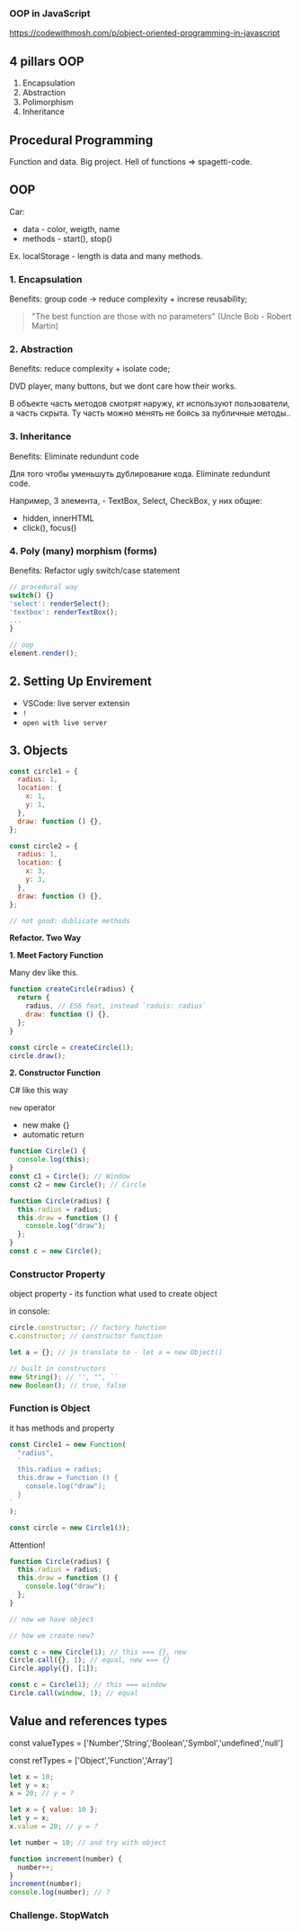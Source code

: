 ### OOP in JavaScript

https://codewithmosh.com/p/object-oriented-programming-in-javascript

## 4 pillars OOP

1. Encapsulation
2. Abstraction
3. Polimorphism
4. Inheritance

## Procedural Programming

Function and data. Big project. Hell of functions => spagetti-code.

## OOP

Car:

- data - color, weigth, name
- methods - start(), stop()

Ex. localStorage - length is data and many methods.

### 1. Encapsulation

Benefits: group code -> reduce complexity + increse reusability;

> "The best function are those with no parameters" (Uncle Bob - Robert Martin)

### 2. Abstraction

Benefits: reduce complexity + isolate code;

DVD player, many buttons, but we dont care how their works.

В объекте часть методов смотрят наружу, кт используют пользователи, а часть скрыта. Ту часть можно менять не боясь за публичные методы..

### 3. Inheritance

Benefits: Eliminate redundunt code

Для того чтобы уменьшуть дублирование кода. Eliminate redundunt code.

Например, 3 элемента, - TextBox, Select, CheckBox, у них общие:

- hidden, innerHTML
- click(), focus()

### 4. Poly (many) morphism (forms)

Benefits: Refactor ugly switch/case statement

```js
// procedural way
switch() {}
'select': renderSelect();
'textbox': renderTextBox();
...
}

// oop
element.render();

```

## 2. Setting Up Envirement

- VSCode: live server extensin
- `!`
- `open with live server`

## 3. Objects

```js
const circle1 = {
  radius: 1,
  location: {
    x: 1,
    y: 1,
  },
  draw: function () {},
};

const circle2 = {
  radius: 1,
  location: {
    x: 3,
    y: 3,
  },
  draw: function () {},
};

// not good: dublicate methods
```

**Refactor. Two Way**

**1. Meet Factory Function**

Many dev like this.

```js
function createCircle(radius) {
  return {
    radius, // ES6 feat, instead `raduis: radius`
    draw: function () {},
  };
}

const circle = createCircle(1);
circle.draw();
```

**2. Constructor Function**

C# like this way

`new` operator

- new make {}
- automatic return

```js
function Circle() {
  console.log(this);
}
const c1 = Circle(); // Window
const c2 = new Circle(); // Circle
```

```js
function Circle(radius) {
  this.radius = radius;
  this.draw = function () {
    console.log("draw");
  };
}
const c = new Circle();
```

### Constructor Property

object property - its function what used to create object

in console:

```js
circle.constructor; // factory function
c.constructor; // constructor function

let a = {}; // js translate to - let a = new Object()

// built in constructors
new String(); // '', "", ``
new Boolean(); // true, false
```

### Function is Object

it has methods and property

```js
const Circle1 = new Function(
  "radius",
  `
  this.radius = radius;
  this.draw = function () {
    console.log("draw");
  }
`
);

const circle = new Circle1(3);
```

Attention!

```js
function Circle(radius) {
  this.radius = radius;
  this.draw = function () {
    console.log("draw");
  };
}

// now we have object

// how we create new?

const c = new Circle(1); // this === {}, new
Circle.call({}, 1); // equal, new === {}
Circle.apply({}, [1]);

const c = Circle(1); // this === window
Circle.call(window, 1); // equal
```

## Value and references types

const valueTypes = ['Number','String','Boolean','Symbol','undefined','null']

const refTypes = ['Object','Function','Array']

```js
let x = 10;
let y = x;
x = 20; // y = ?

let x = { value: 10 };
let y = x;
x.value = 20; // y = ?

let number = 10; // and try with object

function increment(number) {
  number++;
}
increment(number);
console.log(number); // ?
```

### Challenge. StopWatch

```js
```
